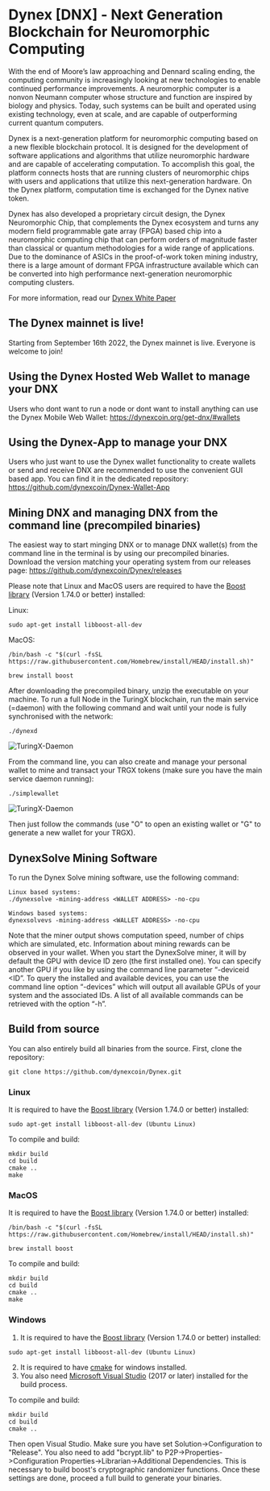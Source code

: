# Dynex [DNX] - Next Generation Blockchain for Neuromorphic Computing

With the end of Moore’s law approaching and Dennard scaling ending, the computing community is increasingly looking at new technologies to enable continued performance improvements. A neuromorphic computer is a nonvon Neumann computer whose structure and function are inspired by biology and physics. Today, such systems can be built and operated using existing technology, even at scale, and are capable of outperforming current quantum computers.

Dynex is a next-generation platform for neuromorphic computing based on a new flexible blockchain protocol. It is designed for the development of software applications and algorithms that utilize neuromorphic hardware and are capable of accelerating computation. To accomplish this goal, the platform connects hosts that are running clusters of neuromorphic chips with users and applications that utilize this next-generation hardware. On the Dynex platform, computation time is exchanged for the Dynex native token. 

Dynex has also developed a proprietary circuit design, the Dynex Neuromorphic Chip, that complements the Dynex ecosystem and turns any modern field programmable gate array (FPGA) based chip into a neuromorphic computing chip that can perform orders of magnitude faster than classical or quantum methodologies for a wide range of applications. Due to the dominance of ASICs in the proof-of-work token mining industry, there is a large amount of dormant FPGA infrastructure available which can be converted into high performance next-generation neuromorphic computing clusters.

For more information, read our [Dynex White Paper](https://github.com/dynexcoin/Dynex-Whitepaper)

## The Dynex mainnet is live!
Starting from September 16th 2022, the Dynex mainnet is live. Everyone is welcome to join!

## Using the Dynex Hosted Web Wallet to manage your DNX

Users who dont want to run a node or dont want to install anything can use the Dynex Mobile Web Wallet: 
https://dynexcoin.org/get-dnx/#wallets

## Using the Dynex-App to manage your DNX

Users who just want to use the Dynex wallet functionality to create wallets or send and receive DNX are recommended to use the convenient GUI based app. You can find it in the dedicated repository: https://github.com/dynexcoin/Dynex-Wallet-App 

## Mining DNX and managing DNX from the command line (precompiled binaries)

The easiest way to start minging DNX or to manage DNX wallet(s) from the command line in the terminal is by using our precompiled binaries. Download the version matching your operating system from our releases page:
https://github.com/dynexcoin/Dynex/releases

Please note that Linux and MacOS users are required to have the [Boost library](https://www.boost.org) (Version 1.74.0 or better) installed: 

Linux:
```
sudo apt-get install libboost-all-dev 
```

MacOS:
```
/bin/bash -c "$(curl -fsSL https://raw.githubusercontent.com/Homebrew/install/HEAD/install.sh)"

brew install boost
```

After downloading the precompiled binary, unzip the executable on your machine. To run a full Node in the TuringX blockchain, run the main service (=daemon) with the following command and wait until your node is fully synchronised with the network:
```
./dynexd
```

![TuringX-Daemon](https://github.com/dynexcoin/Dynex/raw/main/turingxd.jpg)

From the command line, you can also create and manage your personal wallet to mine and transact your TRGX tokens (make sure you have the main service daemon running):

```
./simplewallet
```

![TuringX-Daemon](https://github.com/dynexcoin/Dynex/raw/main/simplewallet.jpg)

Then just follow the commands (use "O" to open an existing wallet or "G" to generate a new wallet for your TRGX).

## DynexSolve Mining Software

To run the Dynex Solve mining software, use the following command:

```
Linux based systems:
./dynexsolve -mining-address <WALLET ADDRESS> -no-cpu

Windows based systems:
dynexsolvevs -mining-address <WALLET ADDRESS> -no-cpu
```

Note that the miner output shows computation speed, number of chips which are simulated, etc. Information about mining rewards can be observed in your wallet. When you start the DynexSolve miner, it will by default the GPU with device ID zero (the first installed one). You can specify another GPU if you like by using the command line parameter “-deviceid <ID”. To query the installed and available devices, you can use the command line option “-devices” which will output all available GPUs of your system and the associated IDs. A list of all available commands can be retrieved with the option “-h”.

## Build from source

You can also entirely build all binaries from the source. First, clone the repository:
```
git clone https://github.com/dynexcoin/Dynex.git
```

### Linux

It is required to have the [Boost library](https://www.boost.org) (Version 1.74.0 or better) installed: 
```
sudo apt-get install libboost-all-dev (Ubuntu Linux)
```

To compile and build:
```
mkdir build 
cd build
cmake ..
make
```

### MacOS

It is required to have the [Boost library](https://www.boost.org) (Version 1.74.0 or better) installed: 
```
/bin/bash -c "$(curl -fsSL https://raw.githubusercontent.com/Homebrew/install/HEAD/install.sh)"

brew install boost
```

To compile and build:
```
mkdir build 
cd build
cmake ..
make
```

### Windows

1. It is required to have the [Boost library](https://www.boost.org) (Version 1.74.0 or better) installed: 
```
sudo apt-get install libboost-all-dev (Ubuntu Linux)
```

2. It is required to have [cmake](https://cmake.org/) for windows installed.
3. You also need [Microsoft Visual Studio](https://visualstudio.microsoft.com) (2017 or later) installed for the build process.

To compile and build:
```
mkdir build 
cd build
cmake ..
```
Then open Visual Studio. Make sure you have set Solution->Configuration to "Release". You also need to add "bcrypt.lib" to P2P->Properties->Configuration Properties->Librarian->Additional Dependencies. This is necessary to build boost's cryptographic randomizer functions. Once these settings are done, proceed a full build to generate your binaries.




